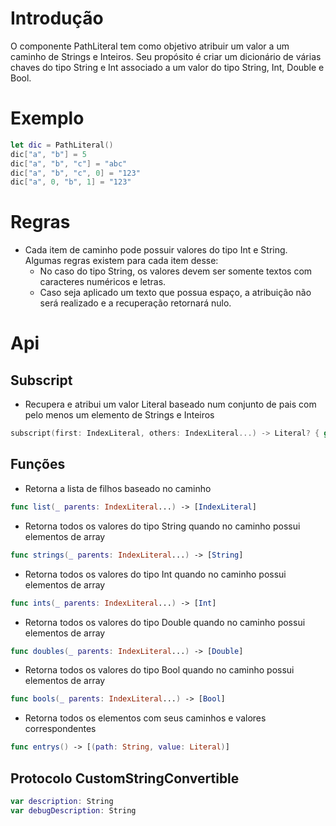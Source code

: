 # Introdução

O componente PathLiteral tem como objetivo atribuir um valor a um caminho de Strings e Inteiros. Seu propósito é criar um dicionário de várias chaves do tipo String e Int associado a um valor do tipo String, Int, Double e Bool.

# Exemplo

```swift
let dic = PathLiteral()
dic["a", "b"] = 5
dic["a", "b", "c"] = "abc"
dic["a", "b", "c", 0] = "123"
dic["a", 0, "b", 1] = "123"
```

# Regras 

* Cada item de caminho pode possuir valores do tipo Int e String. Algumas regras existem para cada item desse: 
	* No caso do tipo String, os valores devem ser somente textos com caracteres numéricos e letras. 
	* Caso seja aplicado um texto que possua espaço, a atribuição não será realizado e a recuperação retornará nulo.

# Api

## Subscript

* Recupera e atribui um valor Literal baseado num conjunto de pais com pelo menos um elemento de Strings e Inteiros

```swift
subscript(first: IndexLiteral, others: IndexLiteral...) -> Literal? { get set }
```

## Funções

* Retorna a lista de filhos baseado no caminho

```swift
func list(_ parents: IndexLiteral...) -> [IndexLiteral]
```

* Retorna todos os valores do tipo String quando no caminho possui elementos de array

```swift
func strings(_ parents: IndexLiteral...) -> [String]
```

* Retorna todos os valores do tipo Int quando no caminho possui elementos de array

```swift
func ints(_ parents: IndexLiteral...) -> [Int]
```

* Retorna todos os valores do tipo Double quando no caminho possui elementos de array

```swift
func doubles(_ parents: IndexLiteral...) -> [Double] 
```

* Retorna todos os valores do tipo Bool quando no caminho possui elementos de array

```swift
func bools(_ parents: IndexLiteral...) -> [Bool]
```

* Retorna todos os elementos com seus caminhos e valores correspondentes

```swift
func entrys() -> [(path: String, value: Literal)]
```

## Protocolo CustomStringConvertible

```swift
var description: String
var debugDescription: String
```




